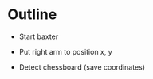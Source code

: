 Outline
=======

* Start baxter

* Put right arm to position x, y

* Detect chessboard (save coordinates)
 

